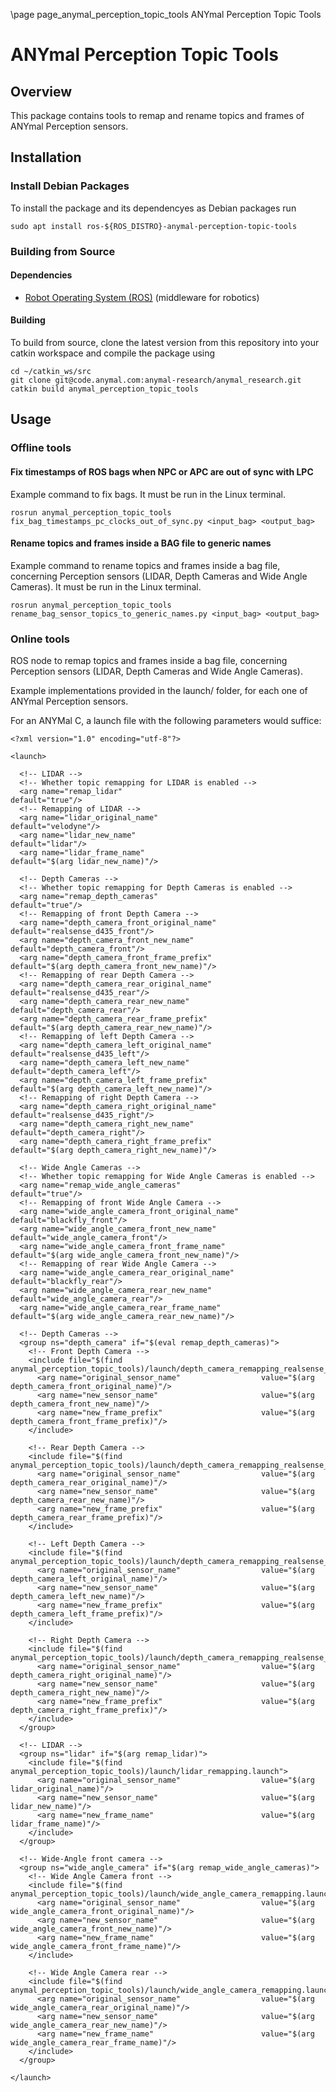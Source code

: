 \page page_anymal_perception_topic_tools ANYmal Perception Topic Tools

# ANYmal Perception Topic Tools

## Overview

This package contains tools to remap and rename topics and frames of ANYmal Perception sensors.

## Installation

### Install Debian Packages

To install the package and its dependencyes as Debian packages run

    sudo apt install ros-${ROS_DISTRO}-anymal-perception-topic-tools

### Building from Source

#### Dependencies

- [Robot Operating System (ROS)](http://wiki.ros.org) (middleware for robotics)

#### Building

To build from source, clone the latest version from this repository into your catkin workspace and compile the package using

    cd ~/catkin_ws/src
    git clone git@code.anymal.com:anymal-research/anymal_research.git
    catkin build anymal_perception_topic_tools


## Usage

### Offline tools

#### Fix timestamps of ROS bags when NPC or APC are out of sync with LPC

Example command to fix bags. It must be run in the Linux terminal.

```
rosrun anymal_perception_topic_tools fix_bag_timestamps_pc_clocks_out_of_sync.py <input_bag> <output_bag>
```

#### Rename topics and frames inside a BAG file to generic names

Example command to rename topics and frames inside a bag file, concerning Perception sensors (LIDAR, Depth Cameras and Wide Angle Cameras). It must be run in the Linux terminal.

```
rosrun anymal_perception_topic_tools rename_bag_sensor_topics_to_generic_names.py <input_bag> <output_bag>
```

### Online tools

ROS node to remap topics and frames inside a bag file, concerning Perception sensors (LIDAR, Depth Cameras and Wide Angle Cameras).

Example implementations provided in the launch/ folder, for each one of ANYmal Perception sensors.

For an ANYMal C, a launch file with the following parameters would suffice:

```
<?xml version="1.0" encoding="utf-8"?>

<launch>

  <!-- LIDAR -->
  <!-- Whether topic remapping for LIDAR is enabled -->
  <arg name="remap_lidar"                                       default="true"/>
  <!-- Remapping of LIDAR -->
  <arg name="lidar_original_name"                               default="velodyne"/>
  <arg name="lidar_new_name"                                    default="lidar"/>
  <arg name="lidar_frame_name"                                  default="$(arg lidar_new_name)"/>

  <!-- Depth Cameras -->
  <!-- Whether topic remapping for Depth Cameras is enabled -->
  <arg name="remap_depth_cameras"                               default="true"/>
  <!-- Remapping of front Depth Camera -->
  <arg name="depth_camera_front_original_name"                  default="realsense_d435_front"/>
  <arg name="depth_camera_front_new_name"                       default="depth_camera_front"/>
  <arg name="depth_camera_front_frame_prefix"                   default="$(arg depth_camera_front_new_name)"/>
  <!-- Remapping of rear Depth Camera -->
  <arg name="depth_camera_rear_original_name"                   default="realsense_d435_rear"/>
  <arg name="depth_camera_rear_new_name"                        default="depth_camera_rear"/>
  <arg name="depth_camera_rear_frame_prefix"                    default="$(arg depth_camera_rear_new_name)"/>
  <!-- Remapping of left Depth Camera -->
  <arg name="depth_camera_left_original_name"                   default="realsense_d435_left"/>
  <arg name="depth_camera_left_new_name"                        default="depth_camera_left"/>
  <arg name="depth_camera_left_frame_prefix"                    default="$(arg depth_camera_left_new_name)"/>
  <!-- Remapping of right Depth Camera -->
  <arg name="depth_camera_right_original_name"                  default="realsense_d435_right"/>
  <arg name="depth_camera_right_new_name"                       default="depth_camera_right"/>
  <arg name="depth_camera_right_frame_prefix"                   default="$(arg depth_camera_right_new_name)"/>

  <!-- Wide Angle Cameras -->
  <!-- Whether topic remapping for Wide Angle Cameras is enabled -->
  <arg name="remap_wide_angle_cameras"                          default="true"/>
  <!-- Remapping of front Wide Angle Camera -->
  <arg name="wide_angle_camera_front_original_name"             default="blackfly_front"/>
  <arg name="wide_angle_camera_front_new_name"                  default="wide_angle_camera_front"/>
  <arg name="wide_angle_camera_front_frame_name"                default="$(arg wide_angle_camera_front_new_name)"/>
  <!-- Remapping of rear Wide Angle Camera -->
  <arg name="wide_angle_camera_rear_original_name"              default="blackfly_rear"/>
  <arg name="wide_angle_camera_rear_new_name"                   default="wide_angle_camera_rear"/>
  <arg name="wide_angle_camera_rear_frame_name"                 default="$(arg wide_angle_camera_rear_new_name)"/>

  <!-- Depth Cameras -->
  <group ns="depth_camera" if="$(eval remap_depth_cameras)">
    <!-- Front Depth Camera -->
    <include file="$(find anymal_perception_topic_tools)/launch/depth_camera_remapping_realsense_d435.launch">
      <arg name="original_sensor_name"                  value="$(arg depth_camera_front_original_name)"/>
      <arg name="new_sensor_name"                       value="$(arg depth_camera_front_new_name)"/>
      <arg name="new_frame_prefix"                      value="$(arg depth_camera_front_frame_prefix)"/>
    </include>

    <!-- Rear Depth Camera -->
    <include file="$(find anymal_perception_topic_tools)/launch/depth_camera_remapping_realsense_d435.launch">
      <arg name="original_sensor_name"                  value="$(arg depth_camera_rear_original_name)"/>
      <arg name="new_sensor_name"                       value="$(arg depth_camera_rear_new_name)"/>
      <arg name="new_frame_prefix"                      value="$(arg depth_camera_rear_frame_prefix)"/>
    </include>

    <!-- Left Depth Camera -->
    <include file="$(find anymal_perception_topic_tools)/launch/depth_camera_remapping_realsense_d435.launch">
      <arg name="original_sensor_name"                  value="$(arg depth_camera_left_original_name)"/>
      <arg name="new_sensor_name"                       value="$(arg depth_camera_left_new_name)"/>
      <arg name="new_frame_prefix"                      value="$(arg depth_camera_left_frame_prefix)"/>
    </include>

    <!-- Right Depth Camera -->
    <include file="$(find anymal_perception_topic_tools)/launch/depth_camera_remapping_realsense_d435.launch">
      <arg name="original_sensor_name"                  value="$(arg depth_camera_right_original_name)"/>
      <arg name="new_sensor_name"                       value="$(arg depth_camera_right_new_name)"/>
      <arg name="new_frame_prefix"                      value="$(arg depth_camera_right_frame_prefix)"/>
    </include>
  </group>

  <!-- LIDAR -->
  <group ns="lidar" if="$(arg remap_lidar)">
    <include file="$(find anymal_perception_topic_tools)/launch/lidar_remapping.launch">
      <arg name="original_sensor_name"                  value="$(arg lidar_original_name)"/>
      <arg name="new_sensor_name"                       value="$(arg lidar_new_name)"/>
      <arg name="new_frame_name"                        value="$(arg lidar_frame_name)"/>
    </include>
  </group>

  <!-- Wide-Angle front camera -->
  <group ns="wide_angle_camera" if="$(arg remap_wide_angle_cameras)">
    <!-- Wide Angle Camera front -->
    <include file="$(find anymal_perception_topic_tools)/launch/wide_angle_camera_remapping.launch">
      <arg name="original_sensor_name"                  value="$(arg wide_angle_camera_front_original_name)"/>
      <arg name="new_sensor_name"                       value="$(arg wide_angle_camera_front_new_name)"/>
      <arg name="new_frame_name"                        value="$(arg wide_angle_camera_front_frame_name)"/>
    </include>

    <!-- Wide Angle Camera rear -->
    <include file="$(find anymal_perception_topic_tools)/launch/wide_angle_camera_remapping.launch">
      <arg name="original_sensor_name"                  value="$(arg wide_angle_camera_rear_original_name)"/>
      <arg name="new_sensor_name"                       value="$(arg wide_angle_camera_rear_new_name)"/>
      <arg name="new_frame_name"                        value="$(arg wide_angle_camera_rear_frame_name)"/>
    </include>
  </group>

</launch>
```